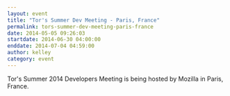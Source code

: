 ```yaml
---
layout: event
title: "Tor's Summer Dev Meeting - Paris, France"
permalink: tors-summer-dev-meeting-paris-france
date: 2014-05-05 09:26:03
startdate: 2014-06-30 04:00:00
enddate: 2014-07-04 04:59:00
author: kelley
category: event
---
```


Tor's Summer 2014 Developers Meeting is being hosted by Mozilla in Paris, France.
